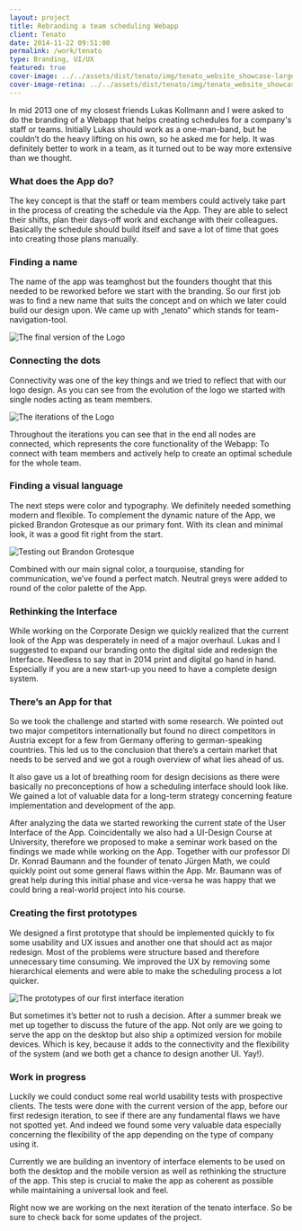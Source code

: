 ```yaml
---
layout: project
title: Rebranding a team scheduling Webapp
client: Tenato
date: 2014-11-22 09:51:00
permalink: /work/tenato
type: Branding, UI/UX
featured: true
cover-image: ../../assets/dist/tenato/img/tenato_website_showcase-large.jpg
cover-image-retina: ../../assets/dist/tenato/img/tenato_website_showcase-large_x2.jpg
---
```


In mid 2013 one of my closest friends Lukas Kollmann and I were asked to do the branding of a Webapp that helps creating schedules for a company&apos;s staff or teams. Initially Lukas should work as a one-man-band, but he couldn&#x2019;t do the heavy lifting on his own, so he asked me for help. It was definitely better to work in a team, as it turned out to be way more extensive than we thought.

### What does the App do?

The key concept is that the staff or team members could actively take part in the process of creating the schedule via the App. They are able to select their shifts, plan their days-off work and exchange with their colleagues. Basically the schedule should build itself and save a lot of time that goes into creating those plans manually.

### Finding a name

The name of the app was teamghost but the founders thought that this needed to be reworked before we start with the branding. So our first job was to find a new name that suits the concept and on which we later could build our design upon. We came up with &#x201E;tenato&#x201C; which stands for team-navigation-tool.

<img src="../../assets/dist/tenato/img/tenato_logo_final.png" alt="The final version of the Logo" class="post-img" srcset="../../assets/dist/tenato/img/tenato_logo_final-small.png 250w, ../../assets/dist/tenato/img/tenato_logo_final-medium.png 500w, ../../assets/dist/tenato/img/tenato_logo_final-large.png 700w" sizes="(min-width: 31.25em) 66vw, (min-width: 56.25em) 50vw, 100vw">

### Connecting the dots

Connectivity was one of the key things and we tried to reflect that with our logo design. As you can see from the evolution of the logo we started with single nodes acting as team members.

<img src="../../assets/dist/tenato/img/tenato_logo_evolution.png" alt="The iterations of the Logo" class="post-img" srcset="../../assets/dist/tenato/img/tenato_logo_evolution-small.png 250w, ../../assets/dist/tenato/img/tenato_logo_evolution-medium.png 500w, ../../assets/dist/tenato/img/tenato_logo_evolution-large.png 700w" sizes="(min-width: 31.25em) 66vw, (min-width: 56.25em) 50vw, 100vw">

Throughout the iterations you can see that in the end all nodes are connected, which represents the core functionality of the Webapp: To connect with team members and actively help to create an optimal schedule for the whole team.

### Finding a visual language

The next steps were color and typography. We definitely needed something modern and flexible. To complement the dynamic nature of the App, we picked Brandon Grotesque as our primary font. With its clean and minimal look, it was a good fit right from the start.

<img src="../../assets/dist/tenato/img/tenato_type_tests.png" alt="Testing out Brandon Grotesque" class="post-img" srcset="../../assets/dist/tenato/img/tenato_type_tests-small.png 250w, ../../assets/dist/tenato/img/tenato_type_tests-medium.png 500w, ../../assets/dist/tenato/img/tenato_type_tests-large.png 700w" sizes="(min-width: 31.25em) 66vw, (min-width: 56.25em) 50vw, 100vw">

Combined with our main signal color, a tourquoise, standing for communication, we&#x2019;ve found a perfect match. Neutral greys were added to round of the color palette of the App.

### Rethinking the Interface  

While working on the Corporate Design we quickly realized that the current look of the App was desperately in need of a major overhaul. Lukas and I suggested to expand our branding onto the digital side and redesign the Interface. Needless to say that in 2014 print and digital go hand in hand. Especially if you are a new start-up you need to have a complete design system.

### There&#x2019;s an App for that

So we took the challenge and started with some research. We pointed out two major competitors internationally but found no direct competitors in Austria except for a few from Germany offering to german-speaking countries. This led us to the conclusion that there&#x2019;s a certain market that needs to be served and we got a rough overview of what lies ahead of us.

It also gave us a lot of breathing room for design decisions as there were basically no preconceptions of how a scheduling interface should look like. We gained a lot of valuable data for a long-term strategy concerning feature implementation and development of the app.

After analyzing the data we started reworking the current state of the User Interface of the App. Coincidentally we also had a UI-Design Course at University, therefore we proposed to make a seminar work based on the findings we made while working on the App. Together with our professor DI Dr. Konrad Baumann and the founder of tenato J&#xFC;rgen Math, we could quickly point out some general flaws within the App. Mr. Baumann was of great help during this initial phase and vice-versa he was happy that we could bring a real-world project into his course.

### Creating the first prototypes

We designed a first prototype that should be implemented quickly to fix some usability and UX issues and another one that should act as major redesign. Most of the problems were structure based and therefore unnecessary time consuming. We improved the UX by removing some hierarchical elements and were able to make the scheduling process a lot quicker. 

<img src="../../assets/dist/tenato/img/tenato_website_showcase.jpg" alt="The prototypes of our first interface iteration" class="post-img" srcset="../../assets/dist/tenato/img/tenato_website_showcase-small.jpg 250w, ../../assets/dist/tenato/img/tenato_website_showcase-medium.jpg 500w, ../../assets/dist/tenato/img/tenato_website_showcase-large.jpg 700w" sizes="(min-width: 31.25em) 66vw, (min-width: 56.25em) 50vw, 100vw">

But sometimes it&#x2019;s better not to rush a decision. After a summer break we met up together to discuss the future of the app. Not only are we going to serve the app on the desktop but also ship a optimized version for mobile devices. Which is key, because it adds to the connectivity and the flexibility of the system (and we both get a chance to design another UI. Yay!).

### Work in progress

Luckily we could conduct some real world usability tests with prospective clients. The tests were done with the current version of the app, before our first redesign iteration, to see if there are any fundamental flaws we have not spotted yet. And indeed we found some very valuable data especially concerning the flexibility of the app depending on the type of company using it.

Currently we are building an inventory of interface elements to be used on both the desktop and the mobile version as well as rethinking the structure of the app. This step is crucial to make the app as coherent as possible while maintaining a universal look and feel.

Right now we are working on the next iteration of the tenato interface. So be sure to check back for some updates of the project.